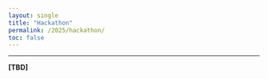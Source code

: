 ```yaml
---
layout: single
title: "Hackathon"
permalink: /2025/hackathon/
toc: false
---
```


<hr>

>
**[TBD]**
